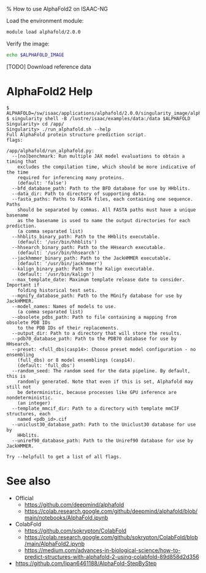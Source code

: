 % How to use AlphaFold2 on ISAAC-NG

Load the environment module:

```bash
module load alphafold/2.0.0
```

Verify the image:

```bash
echo $ALPHAFOLD_IMAGE
```

[TODO] Download reference data

AlphaFold2 Help
===============

```
$ ALPHAFOLD=/sw/isaac/applications/alphafold/2.0.0/singularity_image/alphafold2.sif
$ singularity shell -B /lustre/isaac/examples/data:/data $ALPHAFOLD
Singularity> cd /app/
Singularity> ./run_alphafold.sh --help
Full AlphaFold protein structure prediction script.
flags:

/app/alphafold/run_alphafold.py:
  --[no]benchmark: Run multiple JAX model evaluations to obtain a timing that
    excludes the compilation time, which should be more indicative of the time
    required for inferencing many proteins.
    (default: 'false')
  --bfd_database_path: Path to the BFD database for use by HHblits.
  --data_dir: Path to directory of supporting data.
  --fasta_paths: Paths to FASTA files, each containing one sequence. Paths
    should be separated by commas. All FASTA paths must have a unique basename
    as the basename is used to name the output directories for each prediction.
    (a comma separated list)
  --hhblits_binary_path: Path to the HHblits executable.
    (default: '/usr/bin/hhblits')
  --hhsearch_binary_path: Path to the HHsearch executable.
    (default: '/usr/bin/hhsearch')
  --jackhmmer_binary_path: Path to the JackHMMER executable.
    (default: '/usr/bin/jackhmmer')
  --kalign_binary_path: Path to the Kalign executable.
    (default: '/usr/bin/kalign')
  --max_template_date: Maximum template release date to consider. Important if
    folding historical test sets.
  --mgnify_database_path: Path to the MGnify database for use by JackHMMER.
  --model_names: Names of models to use.
    (a comma separated list)
  --obsolete_pdbs_path: Path to file containing a mapping from obsolete PDB IDs
    to the PDB IDs of their replacements.
  --output_dir: Path to a directory that will store the results.
  --pdb70_database_path: Path to the PDB70 database for use by HHsearch.
  --preset: <full_dbs|casp14>: Choose preset model configuration - no ensembling
    (full_dbs) or 8 model ensemblings (casp14).
    (default: 'full_dbs')
  --random_seed: The random seed for the data pipeline. By default, this is
    randomly generated. Note that even if this is set, Alphafold may still not
    be deterministic, because processes like GPU inference are nondeterministic.
    (an integer)
  --template_mmcif_dir: Path to a directory with template mmCIF structures, each
    named <pdb_id>.cif
  --uniclust30_database_path: Path to the Uniclust30 database for use by
    HHblits.
  --uniref90_database_path: Path to the Uniref90 database for use by JackHMMER.

Try --helpfull to get a list of all flags.
```

See also
========

- Official
    - https://github.com/deepmind/alphafold
    - https://colab.research.google.com/github/deepmind/alphafold/blob/main/notebooks/AlphaFold.ipynb
- ColabFold
    - https://github.com/sokrypton/ColabFold
    - https://colab.research.google.com/github/sokrypton/ColabFold/blob/main/AlphaFold2.ipynb
    - https://medium.com/advances-in-biological-science/how-to-predict-structures-with-alphafold-2-using-colabfold-89d858d2d356
- https://github.com/lipan6461188/AlphaFold-StepByStep


<!-- END -->

